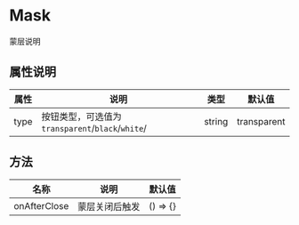 # Mask

蒙层说明

## 属性说明

| 属性 | 说明                                             | 类型   | 默认值      |
| ---- | ------------------------------------------------ | ------ | ----------- |
| type | 按钮类型，可选值为`transparent`/`black`/`white`/ | string | transparent |

## 方法

| 名称         | 说明           | 默认值   |
| ------------ | -------------- | -------- |
| onAfterClose | 蒙层关闭后触发 | () => {} |
